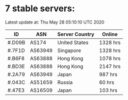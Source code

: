 # 7 stable servers:

Latest update at: Thu May 28 05:10:10 UTC 2020

| ID | ASN | Server Country | Online |
| -- | --- | -------------- | ------ |
| #.D09B | AS174 | United States | 1328 hrs |
| #.7F1D | AS63949 | Singapore | 1328 hrs |
| #.B6F8 | AS63888 | Hong Kong | 1078 hrs |
| #.BD3E | AS63888 | Hong Kong | 2147 hrs |
| #.2A79 | AS63949 | Japan | 987 hrs |
| #.043C | AS51659 | Russia | 60 hrs |
| #.47E3 | AS16509 | Japan | 103 hrs |


